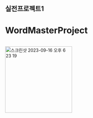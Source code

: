 ## 실전프로젝트1
# WordMasterProject
<br/>
<img width="216" alt="스크린샷 2023-09-16 오후 6 23 19" src="https://github.com/zzozzo0427/WordMasterProject/assets/126746783/06b82ea6-a16f-4caa-a9fe-fd0a1cb2d4e1">





